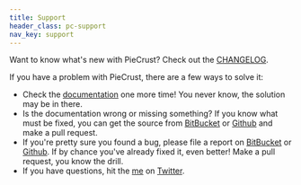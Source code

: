 ```yaml
---
title: Support
header_class: pc-support
nav_key: support
---
```


Want to know what's new with PieCrust? Check out the [CHANGELOG][ch].

If you have a problem with PieCrust, there are a few ways to solve it:

* Check the [documentation][doc] one more time! You never know, the solution may be in
  there.
* Is the documentation wrong or missing something? If you know what must be
  fixed, you can get the source from [BitBucket][bbsrc] or [Github][ghsrc] and
  make a pull request.
* If you're pretty sure you found a bug, please file a report on
  [BitBucket][bbbug] or [Github][ghbug]. If by chance you've already fixed it,
  even better! Make a pull request, you know the drill.
* If you have questions, hit the [me][] on [Twitter][].


[doc]: {{docurl('')}}
[ch]: {{pcurl('support/changelog')}}
[bbsrc]: https://bitbucket.org/ludovicchabant/piecrust2
[bbbug]: https://bitbucket.org/ludovicchabant/piecrust2/issues?status=new&status=open
[ghsrc]: https://github.com/ludovicchabant/PieCrust2
[ghbug]: https://github.com/ludovicchabant/PieCrust2/issues
[me]: http://ludovic.chabant.com
[twitter]: https://www.twitter.com/ludovicchabant


